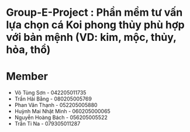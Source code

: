 # Group-E-Project : Phần mềm tư vấn lựa chọn cá Koi phong thủy phù hợp với bản mệnh (VD: kim, mộc, thủy, hỏa, thổ)
# Member
+ Võ Tùng Sơn - 042205011735
+ Trần Hải Bằng - 080205005769
+ Phan Văn Thạnh - 052205005880
+ Huỳnh Mai Nhật Minh - 060205000065
+ Nguyễn Hoàng Bách - 056205005522
+ Trần Ti Na - 079305011287
